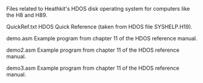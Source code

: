 Files related to Heathkit's HDOS disk operating system for computers
like the H8 and H89.

QuickRef.txt HDOS Quick Reference (taken from HDOS file SYSHELP.H19).

demo.asm Example program from chapter 11 of the HDOS reference manual.

demo2.asm Example program from chapter 11 of the HDOS reference manual.

demo3.asm Example program from chapter 11 of the HDOS reference manual.
